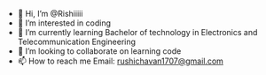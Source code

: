- 👋 Hi, I’m @Rishiiiii
- 👀 I’m interested in  coding 
- 🌱 I’m currently learning Bachelor of technology in Electronics and Telecommunication Engineering
- 💞️ I’m looking to collaborate on learning code 
- 📫 How to reach me Email: rushichavan1707@gmail.com

<!---
Ri-shiiiii/Ri-shiiiii is a ✨ special ✨ repository because its `README.md` (this file) appears on your GitHub profile.
You can click the Preview link to take a look at your changes.
--->
